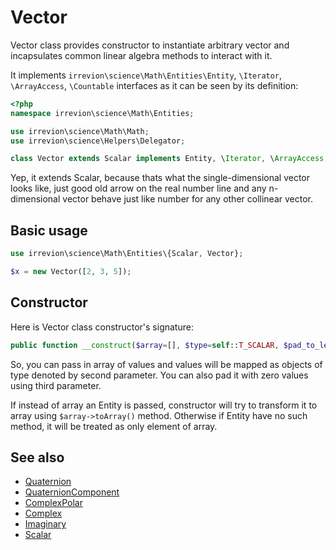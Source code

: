 # Vector

Vector class provides constructor to instantiate arbitrary vector and incapsulates common linear algebra methods to interact with it.

It implements `irrevion\science\Math\Entities\Entity`, `\Iterator`, `\ArrayAccess`, `\Countable` interfaces as it can be seen by its definition:
```php
<?php
namespace irrevion\science\Math\Entities;

use irrevion\science\Math\Math;
use irrevion\science\Helpers\Delegator;

class Vector extends Scalar implements Entity, \Iterator, \ArrayAccess, \Countable {}
```

Yep, it extends Scalar, because thats what the single-dimensional vector looks like, just good old arrow on the real number line and any n-dimensional vector behave just like number for any other collinear vector.


## Basic usage

```php
use irrevion\science\Math\Entities\{Scalar, Vector};

$x = new Vector([2, 3, 5]);
```

## Constructor

Here is Vector class constructor's signature:
```php
public function __construct($array=[], $type=self::T_SCALAR, $pad_to_length=0) {}
```
So, you can pass in array of values and values will be mapped as objects of type denoted by second parameter. You can also pad it with zero values using third parameter.

If instead of array an Entity is passed, constructor will try to transform it to array using `$array->toArray()` method. Otherwise if Entity have no such method, it will be treated as only element of array.



## See also

- [Quaternion](./Quaternion.md)
- [QuaternionComponent](./QuaternionComponent.md)
- [ComplexPolar](./ComplexPolar.md)
- [Complex](./Complex.md)
- [Imaginary](./Imaginary.md)
- [Scalar](./Scalar.md)